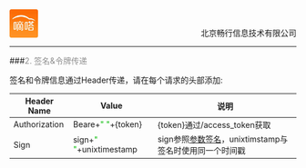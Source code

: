 <div align="center">
<img src="../../dida.jpg" height="50" width="50" align="left">
<br><p align="right">北京畅行信息技术有限公司</p>
</div>


---
###<font color=#8E8E8E >2. 签名&令牌传递</font>

签名和令牌信息通过Header传递，请在每个请求的头部添加:

| Header Name | Value | 说明 |
| ----        |----   |----  |
|Authorization|Beare+<font color=#00BB00 >" "</font>+{token} | {token}通过/access_token获取
|Sign         |sign+<font color=#00BB00 >" "</font>+unixtimestamp | sign参照[参数签名](subsection2.2.2.md)，unixtimstamp与签名时使用同一个时间戳|

